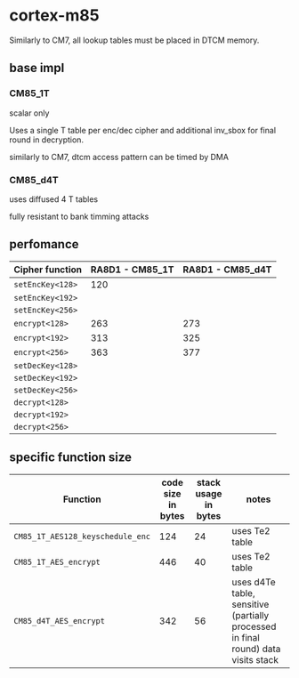 # cortex-m85


Similarly to CM7, all lookup tables must be placed in DTCM memory.

## base impl

### CM85_1T

scalar only

Uses a single T table per enc/dec cipher and additional inv_sbox for final round in decryption.

similarly to CM7, dtcm access pattern can be timed by DMA

### CM85_d4T

uses diffused 4 T tables

fully resistant to bank timming attacks

## perfomance

| Cipher function  | RA8D1 - CM85_1T  | RA8D1 - CM85_d4T |
|------------------|------------------|------------------|
| `setEncKey<128>` | 120 |  |
| `setEncKey<192>` |  |  |
| `setEncKey<256>` |  |  |
| `encrypt<128>`   | 263 | 273 |
| `encrypt<192>`   | 313 | 325 |
| `encrypt<256>`   | 363 | 377 |
| `setDecKey<128>` |  |  |
| `setDecKey<192>` |  |  |
| `setDecKey<256>` |  |  |
| `decrypt<128>`   |  |  |
| `decrypt<192>`   |  |  |
| `decrypt<256>`   |  |  |

## specific function size

| Function | code size in bytes | stack usage in bytes | notes |
|----------|--------------------|----------------------|-------|
| `CM85_1T_AES128_keyschedule_enc` | 124 | 24 | uses Te2 table |
| `CM85_1T_AES_encrypt` | 446 | 40 | uses Te2 table |
| `CM85_d4T_AES_encrypt` | 342 | 56 | uses d4Te table, sensitive (partially processed in final round) data visits stack |